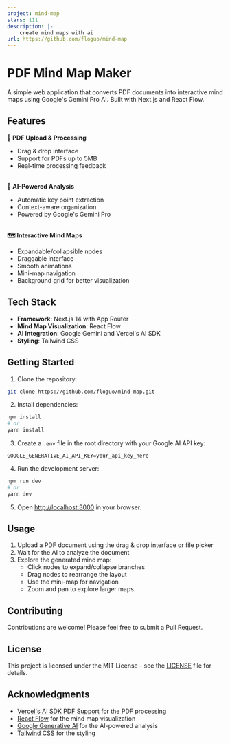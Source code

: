 ```yaml
---
project: mind-map
stars: 111
description: |-
    create mind maps with ai
url: https://github.com/floguo/mind-map
---
```


# PDF Mind Map Maker

A simple web application that converts PDF documents into interactive mind maps using Google's Gemini Pro AI. Built with Next.js and React Flow.

## Features

<strong>📄 PDF Upload & Processing</strong>
  - Drag & drop interface
  - Support for PDFs up to 5MB
  - Real-time processing feedback

<br><strong>🧠 AI-Powered Analysis</strong>
  - Automatic key point extraction
  - Context-aware organization
  - Powered by Google's Gemini Pro

<br><strong>🗺️ Interactive Mind Maps</strong>
  - Expandable/collapsible nodes
  - Draggable interface
  - Smooth animations
  - Mini-map navigation
  - Background grid for better visualization

## Tech Stack

- **Framework**: Next.js 14 with App Router
- **Mind Map Visualization**: React Flow
- **AI Integration**: Google Gemini and Vercel's AI SDK
- **Styling**: Tailwind CSS
## Getting Started

1. Clone the repository:

```bash
git clone https://github.com/floguo/mind-map.git
```

2. Install dependencies:

```bash
npm install
# or
yarn install
```

3. Create a `.env` file in the root directory with your Google AI API key:

```env
GOOGLE_GENERATIVE_AI_API_KEY=your_api_key_here
```

4. Run the development server:

```bash
npm run dev
# or
yarn dev
```

5. Open [http://localhost:3000](http://localhost:3000) in your browser.

## Usage

1. Upload a PDF document using the drag & drop interface or file picker
2. Wait for the AI to analyze the document
3. Explore the generated mind map:
   - Click nodes to expand/collapse branches
   - Drag nodes to rearrange the layout
   - Use the mini-map for navigation
   - Zoom and pan to explore larger maps

## Contributing

Contributions are welcome! Please feel free to submit a Pull Request.

## License

This project is licensed under the MIT License - see the [LICENSE](LICENSE) file for details.

## Acknowledgments
- [Vercel's AI SDK PDF Support](https://vercel.com/docs/ai/ai-sdk/pdf-support) for the PDF processing
- [React Flow](https://reactflow.dev/) for the mind map visualization
- [Google Generative AI](https://ai.google.dev/) for the AI-powered analysis
- [Tailwind CSS](https://tailwindcss.com/) for the styling

